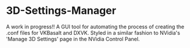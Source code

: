 # 3D-Settings-Manager
A work in progress!! A GUI tool for automating the process of creating the .conf files for VKBasalt and DXVK. Styled in a similar fashion to NVidia's 'Manage 3D Settings' page in the NVidia Control Panel.
